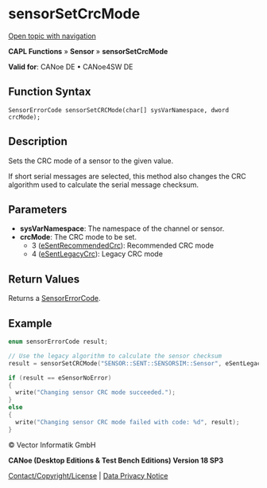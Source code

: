 # sensorSetCrcMode

[Open topic with navigation](../../../../../CANoeDEFamily.htm#Topics/CAPLFunctions/Sensor/Functions/CAPLfunctionSensorSetCrcMode.md)

**CAPL Functions** » **Sensor** » **sensorSetCrcMode**

**Valid for**: CANoe DE • CANoe4SW DE

## Function Syntax

```
SensorErrorCode sensorSetCRCMode(char[] sysVarNamespace, dword crcMode);
```

## Description

Sets the CRC mode of a sensor to the given value.

If short serial messages are selected, this method also changes the CRC algorithm used to calculate the serial message checksum.

## Parameters

- **sysVarNamespace**: The namespace of the channel or sensor.
- **crcMode**: The CRC mode to be set.
  - 3 ([eSentRecommendedCrc](../CAPLfunctionsSensorEnumeration.md)): Recommended CRC mode
  - 4 ([eSentLegacyCrc](../CAPLfunctionsSensorEnumeration.md)): Legacy CRC mode

## Return Values

Returns a [SensorErrorCode](../CAPLfunctionsSensorEnumeration.md).

## Example

```c
enum sensorErrorCode result;

// Use the legacy algorithm to calculate the sensor checksum
result = sensorSetCRCMode("SENSOR::SENT::SENSORSIM::Sensor", eSentLegacyCrc);

if (result == eSensorNoError)
{
  write("Changing sensor CRC mode succeeded.");
}
else
{
  write("Changing sensor CRC mode failed with code: %d", result);
}
```

© Vector Informatik GmbH

**CANoe (Desktop Editions & Test Bench Editions) Version 18 SP3**

[Contact/Copyright/License](../../../Shared/ContactCopyrightLicense.md) | [Data Privacy Notice](https://www.vector.com/int/en/company/get-info/privacy-policy/)